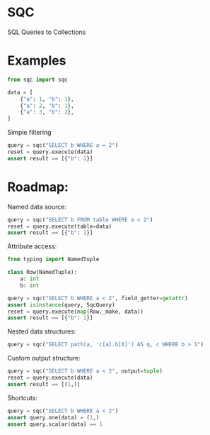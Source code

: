 # SQC

SQL Queries to Collections

# Examples

```python
from sqc import sqc

data = [
    {"a": 1, "b": 1},
    {"a": 2, "b": 1},
    {"a": 3, "b": 2},
]

```

Simple filtering

```python
query = sqc("SELECT b WHERE a = 2")
reset = query.execute(data)
assert result == [{"b": 1}]
```

# Roadmap:

Named data source:

```python
query = sqc("SELECT b FROM table WHERE a < 2")
reset = query.execute(table=data)
assert result == [{"b": 1}]
```

Attribute access:

```python
from typing import NamedTuple

class Row(NamedTuple):
    a: int
    b: int

query = sqc("SELECT b WHERE a < 2", field_getter=getattr)
assert isinstance(query, SqcQuery)
reset = query.execute(map(Row._make, data))
assert result == [{"b": 1}]
```

Nested data structures:

```python
query = sqc("SELECT path(a, 'c[a].b[0]') AS q, c WHERE b > 1")
```

Custom output structure:

```python
query = sqc("SELECT b WHERE a < 2", output=tuple)
reset = query.execute(data)
assert result == [(1,)]
```

Shortcuts:

```python
query = sqc("SELECT b WHERE a < 2")
assert query.one(data) = (1,)
assert query.scalar(data) == 1
```
